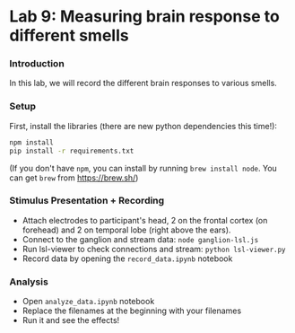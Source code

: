 # Lab 9: Measuring brain response to different smells

### Introduction
In this lab, we will record the different brain responses to various smells. 

### Setup

First, install the libraries (there are new python dependencies this time!):
``` bash
npm install
pip install -r requirements.txt
```

(If you don't have `npm`, you can install by running `brew install node`. You can get `brew` from https://brew.sh/)

### Stimulus Presentation + Recording

- Attach electrodes to participant's head, 2 on the frontal cortex (on forehead) and 2 on temporal lobe (right above the ears).
- Connect to the ganglion and stream data: `node ganglion-lsl.js`
- Run lsl-viewer to check connections and stream: `python lsl-viewer.py`
- Record data by opening the `record_data.ipynb` notebook

### Analysis

- Open `analyze_data.ipynb` notebook
- Replace the filenames at the beginning with your filenames
- Run it and see the effects!
